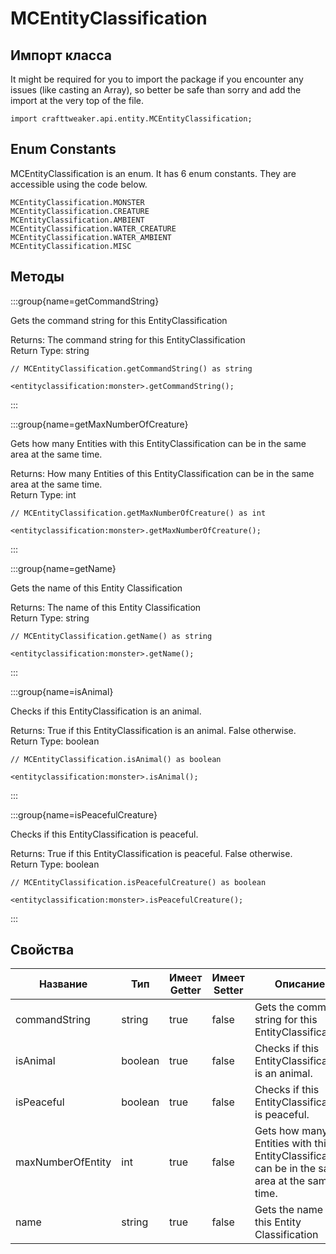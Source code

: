 # MCEntityClassification



## Импорт класса

It might be required for you to import the package if you encounter any issues (like casting an Array), so better be safe than sorry and add the import at the very top of the file.
```zenscript
import crafttweaker.api.entity.MCEntityClassification;
```


## Enum Constants

MCEntityClassification is an enum. It has 6 enum constants. They are accessible using the code below.

```zenscript
MCEntityClassification.MONSTER
MCEntityClassification.CREATURE
MCEntityClassification.AMBIENT
MCEntityClassification.WATER_CREATURE
MCEntityClassification.WATER_AMBIENT
MCEntityClassification.MISC
```
## Методы

:::group{name=getCommandString}

Gets the command string for this EntityClassification

Returns: The command string for this EntityClassification  
Return Type: string

```zenscript
// MCEntityClassification.getCommandString() as string

<entityclassification:monster>.getCommandString();
```

:::

:::group{name=getMaxNumberOfCreature}

Gets how many Entities with this EntityClassification can be in the same area at the same time.

Returns: How many Entities of this EntityClassification can be in the same area at the same time.  
Return Type: int

```zenscript
// MCEntityClassification.getMaxNumberOfCreature() as int

<entityclassification:monster>.getMaxNumberOfCreature();
```

:::

:::group{name=getName}

Gets the name of this Entity Classification

Returns: The name of this Entity Classification  
Return Type: string

```zenscript
// MCEntityClassification.getName() as string

<entityclassification:monster>.getName();
```

:::

:::group{name=isAnimal}

Checks if this EntityClassification is an animal.

Returns: True if this EntityClassification is an animal. False otherwise.  
Return Type: boolean

```zenscript
// MCEntityClassification.isAnimal() as boolean

<entityclassification:monster>.isAnimal();
```

:::

:::group{name=isPeacefulCreature}

Checks if this EntityClassification is peaceful.

Returns: True if this EntityClassification is peaceful. False otherwise.  
Return Type: boolean

```zenscript
// MCEntityClassification.isPeacefulCreature() as boolean

<entityclassification:monster>.isPeacefulCreature();
```

:::


## Свойства

| Название          | Тип     | Имеет Getter | Имеет Setter | Описание                                                                                        |
| ----------------- | ------- | ------------ | ------------ | ----------------------------------------------------------------------------------------------- |
| commandString     | string  | true         | false        | Gets the command string for this EntityClassification                                           |
| isAnimal          | boolean | true         | false        | Checks if this EntityClassification is an animal.                                               |
| isPeaceful        | boolean | true         | false        | Checks if this EntityClassification is peaceful.                                                |
| maxNumberOfEntity | int     | true         | false        | Gets how many Entities with this EntityClassification can be in the same area at the same time. |
| name              | string  | true         | false        | Gets the name of this Entity Classification                                                     |

